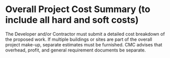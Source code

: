 # Overall Project Cost Summary (to include all hard and soft costs)

The Developer and/or Contractor must submit a detailed cost breakdown of the proposed work. If multiple buildings or sites are part of the overall project make-up, separate estimates must be furnished. CMC advises that overhead, profit, and general requirement documents be separate.
